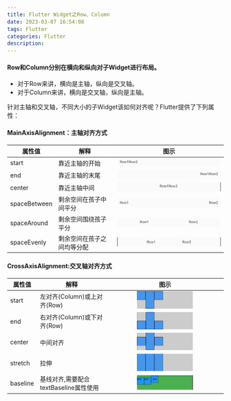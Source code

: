 ```yaml
---
title: Flutter Widget之Row、Column
date: 2023-03-07 16:54:08
tags: Flutter
categories: Flutter
description:
---
```


#### Row和Column分别在横向和纵向对子Widget进行布局。
+ 对于Row来讲，横向是主轴，纵向是交叉轴。
+ 对于Column来讲，横向是交叉轴，纵向是主轴。

针对主轴和交叉轴，不同大小的子Widget该如何对齐呢？Flutter提供了下列属性：


####  MainAxisAlignment：主轴对齐方式
| 属性值 | 解释 | 图示 |
| -- | -- | -- |
| start | 靠近主轴的开始 | <center><img src="../images/flutter/flutter_row_start.png"/></center> |
| end | 靠近主轴的末尾 | <center><img src="../images/flutter/flutter_row_end.png"/></center> |
| center | 靠近主轴中间 | <center><img src="../images/flutter/flutter_row_center.png"/></center> |
| spaceBetween | 剩余空间在孩子中间平分 | <center><img src="../images/flutter/flutter_row_space_between.png"/></center> |
| spaceAround | 剩余空间围绕孩子平分 | <center><img src="../images/flutter/flutter_row_space_around.png"/></center> |
| spaceEvenly | 剩余空间在孩子之间均等分配 | <center><img src="../images/flutter/flutter_row_space_evenly.png"/></center> |

####  CrossAxisAlignment:交叉轴对齐方式
| 属性值 | 解释 | 图示 |
| -- | -- | -- |
| start | 左对齐(Column)或上对齐(Row) | <center><img src="../images/flutter/cross_axis_start.jpeg" width="50%"/></center> |
| end | 右对齐(Column)或下对齐(Row) | <center><img src="../images/flutter/cross_axis_end.jpeg" width="50%"/></center> |
| center | 中间对齐 | <center><img src="../images/flutter/cross_axis_center.jpeg" width="50%"/></center> |
| stretch | 拉伸 | <center><img src="../images/flutter/cross_axis_stretch.jpeg" width="50%"/></center> |
| baseline | 基线对齐,需要配合textBaseline属性使用 | <center><img src="../images/flutter/cross_axis_baseline.jpg" width="50%"/></center> |
